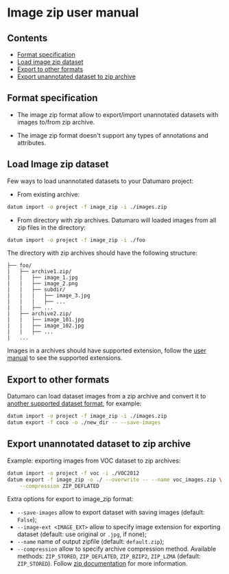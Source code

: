 # Image zip user manual

## Contents
- [Format specification](#format-specification)
- [Load image zip dataset](#load-image-zip-dataset)
- [Export to other formats](#export-to-other-formats)
- [Export unannotated dataset to zip archive](#export-unannotated-dataset-to-zip-archive)

## Format specification

- The image zip format allow to export/import unannotated datasets
  with images to/from zip archive.

- The image zip format doesn't support any types of annotations
  and attributes.

## Load Image zip dataset

Few ways to load unannotated datasets to your Datumaro project:

- From existing archive:

```bash
datum import -o project -f image_zip -i ./images.zip
```

- From directory with zip archives. Datumaro will loaded images from
  all zip files in the directory:

```bash
datum import -o project -f image_zip -i ./foo
```

The directory with zip archives should have the following structure:

```
├── foo/
|   ├── archive1.zip/
|   |   ├── image_1.jpg
|   |   ├── image_2.png
|   |   ├── subdir/
|   |   |   ├── image_3.jpg
|   |   |   ├── ...
|   |   ├── ...
|   ├── archive2.zip/
|   |   ├── image_101.jpg
|   |   ├── image_102.jpg
|   |   ├── ...
|   ...
```

Images in a archives should have supported extension,
follow the [user manual](../user_manual.md#data-formats) to see the supported
extensions.

## Export to other formats

Datumaro can load dataset images from a zip archive and convert it to
[another supported dataset format](../user_manual.md#supported-formats),
for example:

```bash
datum import -o project -f image_zip -i ./images.zip
datum export -f coco -o ./new_dir -- --save-images
```

## Export unannotated dataset to zip archive

Example: exporting images from VOC dataset to zip archives:
```bash
datum import -o project -f voc -i ./VOC2012
datum export -f image_zip -o ./ --overwrite -- --name voc_images.zip \
    --compression ZIP_DEFLATED
```

Extra options for export to image_zip format:

- `--save-images` allow to export dataset with saving images
  (default: `False`);
- `--image-ext <IMAGE_EXT>` allow to specify image extension
  for exporting dataset (default: use original or `.jpg`, if none);
- `--name` name of output zipfile (default: `default.zip`);
- `--compression` allow to specify archive compression method.
  Available methods:
  `ZIP_STORED`, `ZIP_DEFLATED`, `ZIP_BZIP2`, `ZIP_LZMA` (default: `ZIP_STORED`).
  Follow [zip documentation](https://pkware.cachefly.net/webdocs/casestudies/APPNOTE.TXT)
  for more information.
